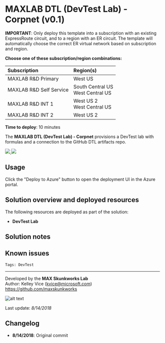 ﻿# MAXLAB DTL (DevTest Lab) - Corpnet (v0.1)

**IMPORTANT**: Only deploy this template into a subscription with an existing ExpressRoute circuit, and to a region with an ER circuit. The template will automatically choose the correct ER virtual network based on subscription and region.

**Choose one of these subscription/region combinations:**

| Subscription             | Region(s)
| :-------------------     | :-------------------
| MAXLAB R&D Primary       | West US
| MAXLAB R&D Self Service  | South Central US <br> West Central US
| MAXLAB R&D INT 1         | West US 2 <br> West Central US
| MAXLAB R&D INT 2         | West US 2

**Time to deploy**: 10 minutes

The **MAXLAB DTL (DevTest Lab) - Corpnet** provisions a DevTest lab with formulas and a connection to the GitHub DTL artifacts repo.

<a href="https://portal.azure.com/#create/Microsoft.Template/uri/https%3A%2F%2Fraw.githubusercontent.com%2Foualabadmins%2Flab_deploy%2Fmaster%2Fmax-dtl_corpnet%2Fazuredeploy.json" target="_blank">
<img src="http://azuredeploy.net/deploybutton.png"/>
</a>
<a href="http://armviz.io/#/?load=https%3A%2F%2Fraw.githubusercontent.com%2Foualabadmins%2Flab_deploy%2Fmaster%2Fmax-dtl_corpnet%2Fazuredeploy.json" target="_blank">
<img src="http://armviz.io/visualizebutton.png"/>
</a>

## Usage

Click the "Deploy to Azure" button to open the deployment UI in the Azure portal.

## Solution overview and deployed resources

The following resources are deployed as part of the solution:

+ **DevTest Lab**

## Solution notes

## Known issues

`Tags: DevTest`
___
Developed by the **MAX Skunkworks Lab**  
Author: Kelley Vice (kvice@microsoft.com)  
https://github.com/maxskunkworks

![alt text](images/maxskunkworkslogo-small.jpg "MAX Skunkworks")

Last update: _8/14/2018_

## Changelog

+ **8/14/2018**: Original commit